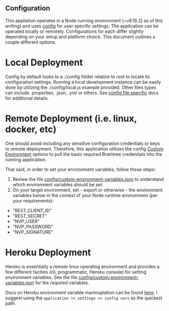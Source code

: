 Configuration
-------------

This appliation operates in a Node running environment (~v8.16.2) as of this writing) and uses [config](https://www.npmjs.com/package/config) for user specific settings.  The application can be operated locally or remotely.  Configurations for each differ slightly depending on your setup and platform choice.  This document outlines a couple different options.

# Local Deployment
Config by default looks to a ./config folder relative to root to locate its configuration settings.  Running a local development instance can be easily done by utilizing the ./config/local.js example provided.  Other files types can include .properties, .json, .yml or others.  See [config file specific](https://github.com/lorenwest/node-config/wiki/Configuration-Files) docs for additional details.

# Remote Deployment (i.e. linux, docker, etc)
One should avoid including any sensitive configuration credentials or keys to remote deployment.  Therefore, this application utilizes the config [Custom Environment](https://github.com/lorenwest/node-config/wiki/Environment-Variables#custom-environment-variables) options to pull the basic required Braintree credentials into the running application.

That said, in order to set your environment variables, follow these steps:  
1. Review the file [config/custom-environment-variables.json](./custom-environment-variables.json) to understand which environment variables should be set.
2. On your target environment, set - export or otherwise - the environment variables below in the context of your Node runtime environment (per your requirements):  
* "REST_CLIENT_ID"
* "REST_SECRET"
* "NVP_USER"
* "NVP_PASSWORD"
* "NVP_SIGNATURE"

# Heroku Deployment
Heroku is essentially a remote linux operating environment and provides a few different facities (cli, programmatic, Heroku console) for setting environment variables.  See the file [config/custom-environment-variables.json](./custom-environment-variables.json) for the required variables.

Docs on Heroku environment variable maninuplation can be found [here](https://devcenter.heroku.com/articles/config-vars). I suggest using the ```application >> settings >> config vars``` as the quickest path. 

